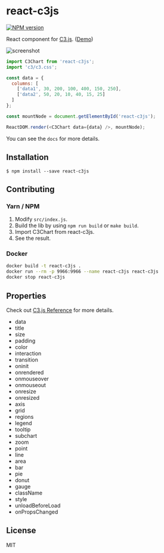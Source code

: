 # react-c3js

[![NPM version][npm-image]][npm-url]

React component for [C3.js](http://c3js.org/). ([Demo])

![screenshot](screenshot.png)

```javascript
import C3Chart from 'react-c3js';
import 'c3/c3.css';

const data = {
  columns: [
    ['data1', 30, 200, 100, 400, 150, 250],
    ['data2', 50, 20, 10, 40, 15, 25]
  ]
};

const mountNode = document.getElementById('react-c3js');

ReactDOM.render(<C3Chart data={data} />, mountNode);
```

You can see the `docs` for more details.

[Demo]: http://bcbcarl.github.io/react-c3js/

## Installation

```
$ npm install --save react-c3js
```

## Contributing

### Yarn / NPM

1. Modify `src/index.js`.
2. Build the lib by using `npm run build` or `make build`.
3. Import C3Chart from react-c3js.
4. See the result.

### Docker

```bash
docker build -t react-c3js .
docker run --rm -p 9966:9966 --name react-c3js react-c3js
docker stop react-c3js
```

## Properties

Check out [C3.js Reference](http://c3js.org/reference.html) for more details.

* data
* title
* size
* padding
* color
* interaction
* transition
* oninit
* onrendered
* onmouseover
* onmouseout
* onresize
* onresized
* axis
* grid
* regions
* legend
* tooltip
* subchart
* zoom
* point
* line
* area
* bar
* pie
* donut
* gauge
* className
* style
* unloadBeforeLoad
* onPropsChanged

## License

MIT

[npm-image]: https://img.shields.io/npm/v/react-c3js.svg?style=flat-square
[npm-url]: https://npmjs.org/package/react-c3js

